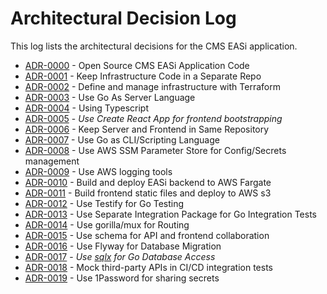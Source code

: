 # Architectural Decision Log

This log lists the architectural decisions for the CMS EASi application.

<!-- adrlog -->

- [ADR-0000](0000-open-source-application-code.md) - Open Source CMS EASi Application Code
- [ADR-0001](0001-separate-infra-repo.md) - Keep Infrastructure Code in a Separate Repo
- [ADR-0002](0002-use-terraform.md) - Define and manage infrastructure with Terraform
- [ADR-0003](0003-use-golang-for-server.md) - Use Go As Server Language
- [ADR-0004](0004-using-typescript.md) - Using Typescript
- [ADR-0005](0005-frontend-toolchain-choice.md) - *Use Create React App for frontend bootstrapping*
- [ADR-0006](0006-frontend-server-repo.md) - Keep Server and Frontend in Same Repository
- [ADR-0007](0007-go-for-scripting.md) - Use Go as CLI/Scripting Language
- [ADR-0008](0008-ssm-for-configsecrets.md) - Use AWS SSM Parameter Store for Config/Secrets management
- [ADR-0009](0009-logging-platform.md) - Use AWS logging tools
- [ADR-0010](0010-build-and-deploy-go-backend.md) - Build and deploy EASi backend to AWS Fargate
- [ADR-0011](0011-build-and-deploy-react.md) - Build frontend static files and deploy to AWS s3
- [ADR-0012](0012-backend-testing-suite.md) - Use Testify for Go Testing
- [ADR-0013](0013-backend-testing-structure.md) - Use Separate Integration Package for Go Integration Tests
- [ADR-0014](0014-use-mux-for-routing.md) - Use gorilla/mux for Routing
- [ADR-0015](0015-api-schema.md) - Use schema for API and frontend collaboration
- [ADR-0016](0016-migration-tool.md) - Use Flyway for Database Migration
- [ADR-0017](0017-go-orm.md) - *Use [sqlx](https://github.com/jmoiron/sqlx) for Go Database Access*
- [ADR-0018](0018-integration-tests-third-party-apis.md) - Mock third-party APIs in CI/CD integration tests
- [ADR-0019](0019-use-1password-for-sharing-secrets.md) - Use 1Password for sharing secrets

<!-- adrlogstop -->
